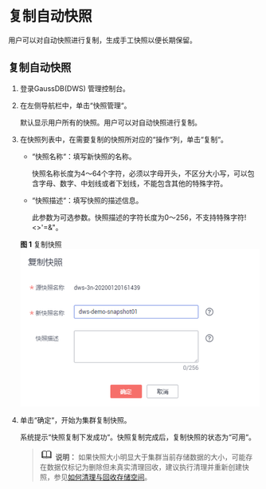 # 复制自动快照<a name="ZH-CN_TOPIC_0000001099136696"></a>

用户可以对自动快照进行复制，生成手工快照以便长期保留。

## 复制自动快照<a name="section13594386114220"></a>

1.  登录GaussDB\(DWS\) 管理控制台。
2.  在左侧导航栏中，单击“快照管理“。

    默认显示用户所有的快照。用户可以对自动快照进行复制。

3.  在快照列表中，在需要复制的快照所对应的“操作“列，单击“复制“。

    -   “快照名称“：填写新快照的名称。

        快照名称长度为4～64个字符，必须以字母开头，不区分大小写，可以包含字母、数字、中划线或者下划线，不能包含其他的特殊字符。

    -   “快照描述“：填写快照的描述信息。

        此参数为可选参数。快照描述的字符长度为0～256，不支持特殊字符!<\>'=&"。

    **图 1**  复制快照<a name="fig4417830155819"></a>  
    ![](figures/复制快照.png "复制快照")

4.  单击“确定“，开始为集群复制快照。

    系统提示“快照复制下发成功“。快照复制完成后，复制快照的状态为“可用“。

    >![](public_sys-resources/icon-note.gif) **说明：** 
    >如果快照大小明显大于集群当前存储数据的大小，可能存在数据仅标记为删除但未真实清理回收，建议执行清理并重新创建快照，参见[如何清理与回收存储空间](https://support.huaweicloud.com/dws_faq/dws_03_0033.html)。


